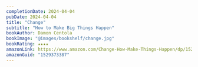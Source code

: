 ```yaml
---
completionDate: 2024-04-04
pubDate: 2024-04-04
title: "Change"
subtitle: "How to Make Big Things Happen"
bookAuthor: Damon Centola
bookImage: "@images/bookshelf/change.jpg"
bookRating: ★★★★
amazonLink: https://www.amazon.com/Change-How-Make-Things-Happen/dp/1529373387
amazonGuid: "1529373387"
---
```

